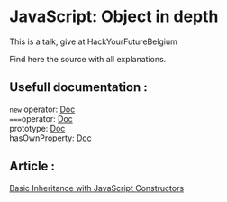 # JavaScript: Object in depth

This is a talk, give at HackYourFutureBelgium
  
Find here the source with all explanations.

## Usefull documentation :

`new` operator: [Doc](https://developer.mozilla.org/en-US/docs/Web/JavaScript/Reference/Operators/new)  
`===`operator: [Doc](https://developer.mozilla.org/en-US/docs/Web/JavaScript/Equality_comparisons_and_sameness)  
prototype: [Doc](https://developer.mozilla.org/en-US/docs/Web/JavaScript/Reference/Global_Objects/Object/prototype)  
hasOwnProperty: [Doc](https://developer.mozilla.org/en-US/docs/Web/JavaScript/Reference/Global_Objects/Object/hasOwnProperty)  


## Article : 

[Basic Inheritance with JavaScript Constructors](http://adripofjavascript.com/blog/drips/basic-inheritance-with-javascript-constructors.html)